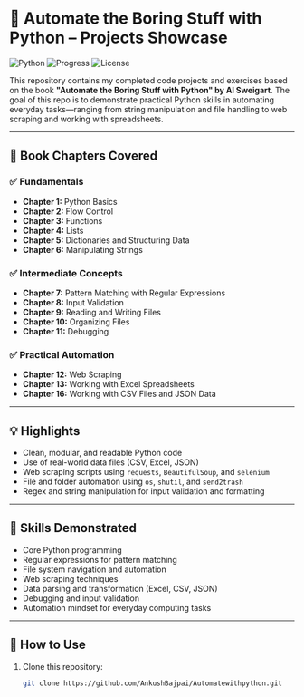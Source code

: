 # 🐍 Automate the Boring Stuff with Python – Projects Showcase

![Python](https://img.shields.io/badge/Python-3.x-blue?logo=python)
![Progress](https://img.shields.io/badge/Chapters_Completed-13-green)
![License](https://img.shields.io/badge/License-MIT-lightgrey)

This repository contains my completed code projects and exercises based on the book **"Automate the Boring Stuff with Python" by Al Sweigart**. The goal of this repo is to demonstrate practical Python skills in automating everyday tasks—ranging from string manipulation and file handling to web scraping and working with spreadsheets.

---

## 📘 Book Chapters Covered

### ✅ Fundamentals
- **Chapter 1:** Python Basics  
- **Chapter 2:** Flow Control  
- **Chapter 3:** Functions  
- **Chapter 4:** Lists  
- **Chapter 5:** Dictionaries and Structuring Data  
- **Chapter 6:** Manipulating Strings  

### ✅ Intermediate Concepts
- **Chapter 7:** Pattern Matching with Regular Expressions  
- **Chapter 8:** Input Validation  
- **Chapter 9:** Reading and Writing Files  
- **Chapter 10:** Organizing Files  
- **Chapter 11:** Debugging  

### ✅ Practical Automation
- **Chapter 12:** Web Scraping  
- **Chapter 13:** Working with Excel Spreadsheets  
- **Chapter 16:** Working with CSV Files and JSON Data  

---

## 💡 Highlights

- Clean, modular, and readable Python code  
- Use of real-world data files (CSV, Excel, JSON)  
- Web scraping scripts using `requests`, `BeautifulSoup`, and `selenium`  
- File and folder automation using `os`, `shutil`, and `send2trash`  
- Regex and string manipulation for input validation and formatting

---

## 🧠 Skills Demonstrated

- Core Python programming
- Regular expressions for pattern matching
- File system navigation and automation
- Web scraping techniques
- Data parsing and transformation (Excel, CSV, JSON)
- Debugging and input validation
- Automation mindset for everyday computing tasks

---

## 📌 How to Use

1. Clone this repository:
   ```bash
   git clone https://github.com/AnkushBajpai/Automatewithpython.git
